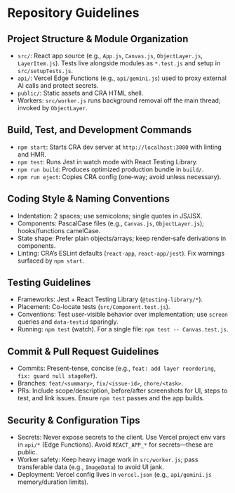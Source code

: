 # Repository Guidelines

## Project Structure & Module Organization
- `src/`: React app source (e.g., `App.js`, `Canvas.js`, `ObjectLayer.js`, `LayerItem.js`). Tests live alongside modules as `*.test.js` and setup in `src/setupTests.js`.
- `api/`: Vercel Edge Functions (e.g., `api/gemini.js`) used to proxy external AI calls and protect secrets.
- `public/`: Static assets and CRA HTML shell.
- Workers: `src/worker.js` runs background removal off the main thread; invoked by `ObjectLayer`.

## Build, Test, and Development Commands
- `npm start`: Starts CRA dev server at `http://localhost:3000` with linting and HMR.
- `npm test`: Runs Jest in watch mode with React Testing Library.
- `npm run build`: Produces optimized production bundle in `build/`.
- `npm run eject`: Copies CRA config (one‑way; avoid unless necessary).

## Coding Style & Naming Conventions
- Indentation: 2 spaces; use semicolons; single quotes in JS/JSX.
- Components: PascalCase files (e.g., `Canvas.js`, `ObjectLayer.js`); hooks/functions camelCase.
- State shape: Prefer plain objects/arrays; keep render‑safe derivations in components.
- Linting: CRA’s ESLint defaults (`react-app`, `react-app/jest`). Fix warnings surfaced by `npm start`.

## Testing Guidelines
- Frameworks: Jest + React Testing Library (`@testing-library/*`).
- Placement: Co-locate tests (`src/Component.test.js`).
- Conventions: Test user-visible behavior over implementation; use `screen` queries and `data-testid` sparingly.
- Running: `npm test` (watch). For a single file: `npm test -- Canvas.test.js`.

## Commit & Pull Request Guidelines
- Commits: Present-tense, concise (e.g., `feat: add layer reordering`, `fix: guard null stageRef`).
- Branches: `feat/<summary>`, `fix/<issue-id>`, `chore/<task>`.
- PRs: Include scope/description, before/after screenshots for UI, steps to test, and link issues. Ensure `npm test` passes and the app builds.

## Security & Configuration Tips
- Secrets: Never expose secrets to the client. Use Vercel project env vars in `api/*` (Edge Functions). Avoid `REACT_APP_*` for secrets—these are public.
- Worker safety: Keep heavy image work in `src/worker.js`; pass transferable data (e.g., `ImageData`) to avoid UI jank.
- Deployment: Vercel config lives in `vercel.json` (e.g., `api/gemini.js` memory/duration limits).

